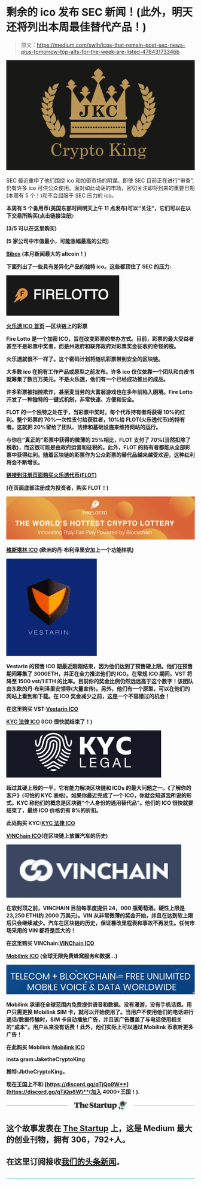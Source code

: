 # 剩余的 ico 发布 SEC 新闻！(此外，明天还将列出本周最佳替代产品！)

> 原文：<https://medium.com/swlh/icos-that-remain-post-sec-news-plus-tomorrow-top-alts-for-the-week-are-listed-4784317334bb>

![](img/5b3cdc7d8b36af6d77d013b23b7fcd36.png)

SEC 最近重申了他们围绕 ico 和加密市场的阴谋。即使 SEC 目前正在进行“审查”,仍有许多 ico 可供公众使用。面对如此动荡的市场，密切关注即将到来的重要日期(本周有 5 个！)和不会屈服于 SEC 压力的 ico。

**本周有 5 个备用币(美国东部时间明天上午 11 点发布)可以“关注”，它们可以在以下交易所购买(点击链接注册):**

[](https://www.binance.com/?ref=15316928)****(3/5 可以在这里购买)****

**[](https://www.cryptopia.co.nz/Register?referrer=JaketheCryptoKing)****(5 家公司中市值最小，可能涨幅最高的公司)******

****[**Bibox**](https://www.bibox.com/login/register?id=11305470&lang=en) **(本月新闻最大的 altcoin！)******

******下面列出了一些具有差异化产品的独特 ico。这些都顶住了 SEC 的压力:******

****![](img/955438759a06568542e0d64b83845af4.png)****

****[**火乐透 ICO 首页**](https://firelotto.io/?ref=25407) **—区块链上的彩票******

****Fire Lotto 是一个加密 ICO，旨在改变彩票的举办方式。目前，彩票的最大受益者甚至不是彩票中奖者，而是州政府和联邦政府对彩票奖金征收的奇怪的税。****

****火乐透就很不一样了。这个密码计划将随机彩票带到安全的区块链。****

****大多数 ico 在拥有工作产品或原型之前发布。许多 ico 仅仅依靠一个团队和白皮书就筹集了数百万美元。不是火乐透，他们有一个已经成功推出的成品。****

****许多彩票被指控欺诈，甚至麦当劳的大富翁游戏也在多年前陷入困境。Fire Lotto 开发了一种独特的一键式机制，非常快速、方便和安全。****

****FLOT 的一个独特之处在于，当彩票中奖时，每个代币持有者将获得 10%的红利。整个彩票的 70%一次性支付给获胜者，10%给 FLOT(火乐透代币)的持有者。这就把 20%留给了团队、法律和基础设施来维持网站的运行。****

****与你在“真正的”彩票中获得的微薄的 25%相比，FLOT 支付了 70%(当然扣除了税收)，而这很可能是由政府运营和征税的。此外，FLOT 的持有者都能从全部彩票中获得红利。随着区块链的彩票作为公众彩票的替代品越来越受欢迎，这种红利将会不断增长。****

****[**链接到注册页面购买火乐透代币(FLOT)**](https://firelotto.io/account.html?ref=25407)****

****(在页面底部注册成为投资者，购买 FLOT！)****

****![](img/7b1cec23f256ffc1d08b581392a0807c.png)****

****[**维斯塔林 ICO**](https://www.vestarin.io/?ref=38b3eff8baf56627478ec76a704e9b52) (欧洲的丹·布利泽里安加上一个功能样机)****

****![](img/4e71dfd54be1b6e4fdc37a1aadf57669.png)****

****Vestarin 的预售 ICO 期最近刚刚结束，因为他们达到了预售硬上限。他们在预售期间筹集了 3000ETH，并正在全力推进他们的 ICO。在常规 ICO 期间，VST 将降至 1500 vst/1 ETH 的比率。目前你的奖金比例仍然远远高于这个数字！该团队由东欧的丹·布利泽里安领导(大量宣传)。另外，他们有一个原型，可以在他们的网站上看到和下载。在 ICO 奖金减少之前，这是一个不容错过的机会！****

****在这里购买 VST:[**Vestarin ICO**](https://www.vestarin.io/?ref=38b3eff8baf56627478ec76a704e9b52)****

****[**KYC 法律 ICO**](https://bookbuild.kyc.legal/?ref=23734776ffa2051a83eb8bc1) **(ICO 很快就结束了！)******

****![](img/c3d399172cc3dd71f35cde6c02b24d4a.png)****

****超过其硬上限的一半，它有能力解决区块链和 ICOs 的最大问题之一。《了解你的客户》(可怕的 KYC 表格)。如果你最近完成了一个 ICO，你就会知道我所说的形式。KYC 称他们的概念是区块链“个人身份的通用替代品”。他们的 ICO 很快就要结束了，最终 ICO 价格仍有 8%的折扣。****

******此处购买 KYC:**[**KYC 法律 ICO**](https://bookbuild.kyc.legal/?ref=23734776ffa2051a83eb8bc1)****

****[**VINChain ICO**](https://vinchain.io/?aid=5a91d4c3c10da)**(在区块链上放置汽车的历史)******

****![](img/651e2b60c29b9ea61cba154a74e7dd8f.png)****

****在软封顶之前，VINCHAIN 目前每季度提供 24，000 瓶葡萄酒。硬性上限是 23,250 ETH(约 2000 万美元)。VIN 从非常微薄的奖金开始，并且在达到软上限后只会继续减少。汽车在区块链的历史，保证篡改里程表和事故不再发生。任何市场采用的 VIN 都将是巨大的！****

******在这里购买 VINChain:**[**VINChain ICO**](https://vinchain.io/?aid=5a91d4c3c10da)****

****[**Mobilink ICO**](https://dashboard.mobilink.io/?ref=94815b7c) **(全球无限免费蜂窝服务和数据…)******

****![](img/8d11c933aa082bdad32053e99ea35226.png)****

****Mobilink 承诺在全球范围内免费提供语音和数据。没有漫游，没有手机话费。用户只需更换 Mobilink SIM 卡，就可以开始使用了。当用户不使用他们的电话进行通话/数据传输时，SIM 卡自动播放广告，并且该广告覆盖了与电话使用相关的“成本”。用户从来没有话费！此外，他们实际上可以通过 Mobilink 币收听更多广告！****

******在此购买 Mobilink:**[**Mobilink ICO**](https://dashboard.mobilink.io/?ref=94815b7c)****

******insta gram:JaketheCryptoKing******

******推特:JbtheCryptoKing。******

******现在王国上不和:**[**https://discord.gg/qTjQp8W**](https://discord.gg/qTjQp8W)**(加入 4000+王国！).******

****[![](img/308a8d84fb9b2fab43d66c117fcc4bb4.png)](https://medium.com/swlh)****

## ****这个故事发表在 [The Startup](https://medium.com/swlh) 上，这是 Medium 最大的创业刊物，拥有 306，792+人。****

## ****在这里订阅接收[我们的头条新闻](http://growthsupply.com/the-startup-newsletter/)。****

****[![](img/b0164736ea17a63403e660de5dedf91a.png)](https://medium.com/swlh)****